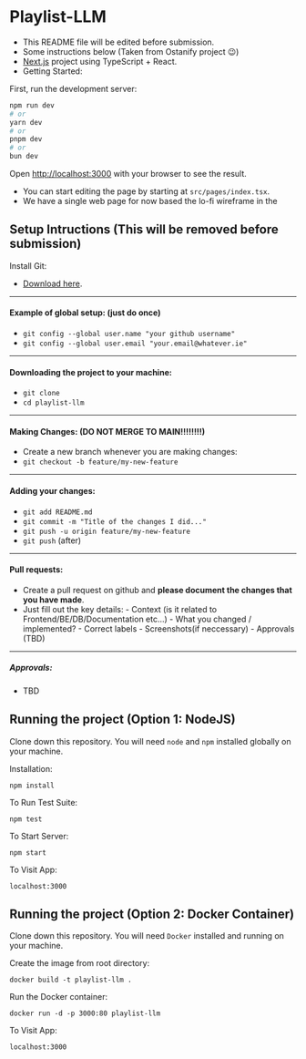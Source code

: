 # Playlist-LLM

-   This README file will be edited before submission.
-   Some instructions below (Taken from Ostanify project 😉)
-   [Next.js](https://nextjs.org) project using TypeScript + React.
-   Getting Started:

First, run the development server:

```bash
npm run dev
# or
yarn dev
# or
pnpm dev
# or
bun dev
```

Open [http://localhost:3000](http://localhost:3000) with your browser to see the result.

-   You can start editing the page by starting at `src/pages/index.tsx`.
-   We have a single web page for now based the lo-fi wireframe in the

## Setup Intructions (This will be removed before submission)

Install Git:

-   [Download here](https://git-scm.com/downloads).

<hr>

#### Example of global setup: (just do once)

-   `git config --global user.name "your github username"`
-   `git config --global user.email "your.email@whatever.ie"`
<hr>

#### Downloading the project to your machine:

-   `git clone`
-   `cd playlist-llm`
<hr>

#### Making Changes: (**DO NOT MERGE TO MAIN!!!!!!!!**)

-   Create a new branch whenever you are making changes:
-   `git checkout -b feature/my-new-feature`

<hr>

#### Adding your changes:

-   `git add README.md`
-   `git commit -m "Title of the changes I did..."`
-   `git push -u origin feature/my-new-feature`
-   `git push` (after)

<hr>

#### Pull requests:

-   Create a pull request on github and **please document the changes that you have made**.
-   Just fill out the key details: - Context (is it related to Frontend/BE/DB/Documentation etc...) - What you changed / implemented? - Correct labels - Screenshots(if neccessary) - Approvals (TBD)
<hr>

##### Approvals:

-   TBD

## Running the project (Option 1: NodeJS)

Clone down this repository. You will need `node` and `npm` installed globally on your machine.

Installation:

`npm install`

To Run Test Suite:

`npm test`

To Start Server:

`npm start`

To Visit App:

`localhost:3000`

## Running the project (Option 2: Docker Container)

Clone down this repository. You will need `Docker` installed and running on your machine.

Create the image from root directory:

`docker build -t playlist-llm .`

Run the Docker container:

`docker run -d -p 3000:80 playlist-llm`

To Visit App:

`localhost:3000`
